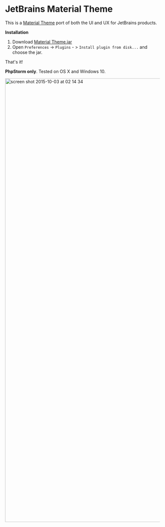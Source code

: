 # JetBrains Material Theme
This is a [Material Theme](https://github.com/equinusocio/material-theme) port of both the UI and UX for JetBrains products.

**Installation**    
1. Download [Material Theme.jar](https://github.com/ChrisRM/material-theme-jetbrains/raw/master/Material%20Theme.jar)    
2. Open `Preferences` -> `Plugins` - > `Install plugin from disk...` and choose the jar.

That's it!

**PhpStorm only**. Tested on OS X and Windows 10.

<img width="1440" alt="screen shot 2015-10-03 at 02 14 34" src="http://cdn.hifive.no/material-ui/mt.png">
